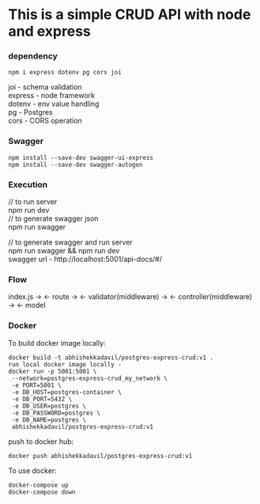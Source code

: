 # This is a simple CRUD API with node and express

### dependency

```
npm i express dotenv pg cors joi
```

joi - schema validation  
express - node framework  
dotenv - env value handling  
pg - Postgres  
cors - CORS operation

### Swagger

```
npm install --save-dev swagger-ui-express
npm install --save-dev swagger-autogen
```

### Execution

// to run server  
npm run dev  
// to generate swagger json  
npm run swagger

// to generate swagger and run server  
npm run swagger && npm run dev  
swagger url - http://localhost:5001/api-docs/#/

### Flow

index.js -> <- route -> <- validator(middleware) -> <- controller(middleware) -> <- model

### Docker

To build docker image locally:

```
docker build -t abhishekkadavil/postgres-express-crud:v1 .
run local docker image locally -
docker run -p 5001:5001 \
 --network=postgres-express-crud_my_network \
 -e PORT=5001 \
 -e DB_HOST=postgres-container \
 -e DB_PORT=5432 \
 -e DB_USER=postgres \
 -e DB_PASSWORD=postgres \
 -e DB_NAME=postgres \
 abhishekkadavil/postgres-express-crud:v1
```

push to docker hub:

```
docker push abhishekkadavil/postgres-express-crud:v1
```

To use docker:

```
docker-compose up
docker-compose down
```
